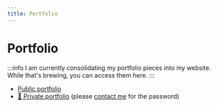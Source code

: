 ```yaml
---
title: Portfolio
---
```


# Portfolio

:::info
I am currently consolidating my portfolio pieces into my website. While that's brewing, you can access them here.
:::

* [Public portfolio](https://ridzwanharon.wordpress.com/portfolio/)
* <a href="/private-portfolio/" target="_blank">🔐 Private portfolio</a> (please <a href="mailto:rdzwn.hrn@gmail.com">contact me</a> for the password)